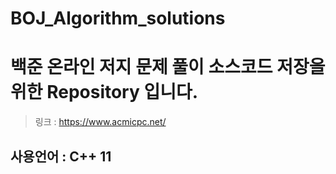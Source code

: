 # BOJ_Algorithm_solutions


<h1>백준 온라인 저지 문제 풀이 소스코드 저장을 위한 Repository 입니다.</h1>

>링크 : https://www.acmicpc.net/

<h2>사용언어 : C++ 11</h2>

